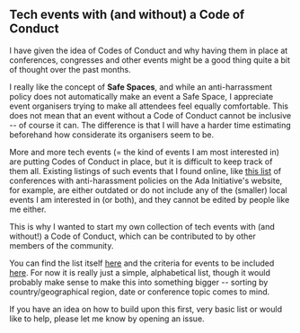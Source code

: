 ## Tech events with (and without) a Code of Conduct

I have given the idea of Codes of Conduct and why having them in place at conferences, congresses and other events might be a good thing quite a bit of thought over the past months.

I really like the concept of **Safe Spaces**, and while an anti-harrassment policy does not automatically make an event a Safe Space, I appreciate event organisers trying to make all attendees feel equally comfortable. This does not mean that an event without a Code of Conduct cannot be inclusive -- of course it can. The difference is that I will have a harder time estimating beforehand how considerate its organisers seem to be.

More and more tech events (= the kind of events I am most interested in) are putting Codes of Conduct in place, but it is difficult to keep track of them all. Existing listings of such events that I found online, like [this list](http://adainitiative.org/what-we-do/conference-policies/)  of conferences with anti-harassment policies on the Ada Initiative's website, for example, are either outdated or do not include any of the (smaller) local events I am interested in (or both), and they cannot be edited by people like me either.

This is why I wanted to start my own collection of tech events with (and without!) a Code of Conduct, which can be contributed to by other members of the community.

You can find the list itself [here](https://github.com/kerstin/ALLtheCodeOfConducts/blob/master/EVENTS.md) and the criteria for events to be included [here](https://github.com/kerstin/ALLtheCodeOfConducts/blob/master/criteria.md). For now it is really just a simple, alphabetical list, though it would probably make sense to make this into something bigger -- sorting by country/geographical region, date or conference topic comes to mind.

If you have an idea on how to build upon this first, very basic list or would like to help, please let me know by opening an issue.